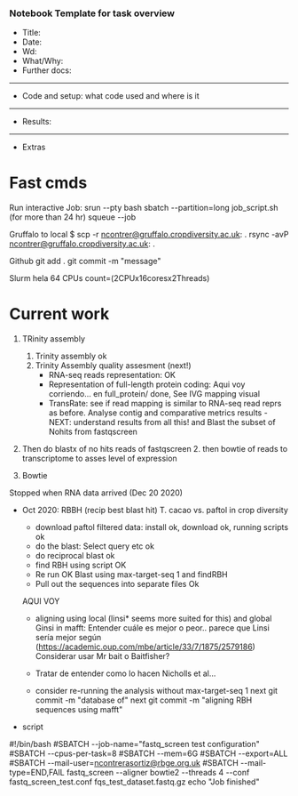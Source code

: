 ### Notebook Template for task overview

- Title:
- Date:
- Wd:
- What/Why:
- Further docs:
--------------------------------------------------------------
- Code and setup: what code used and where is it
--------------------------------------------------------------
- Results:  

--------------------------------------------------------------
- Extras

# Fast cmds

Run interactive Job:
 srun --pty bash
 sbatch --partition=long job_script.sh (for more than 24 hr)
 squeue --job

Gruffalo to local
 $ scp -r ncontrer@gruffalo.cropdiversity.ac.uk: .
 rsync -avP ncontrer@gruffalo.cropdiversity.ac.uk: .

 Github
 git add .
 git commit -m "message"

Slurm
hela 64 CPUs count=(2CPUx16coresx2Threads)

# Current work
1. TRinity assembly
	1. Trinity assembly ok
	2. Trinity Assembly quality assesment (next!)
		- RNA-seq reads representation: OK
		- Representation of full-length protein coding: Aqui voy corriendo... en full_protein/ done, See IVG mapping visual
		- TransRate: see if read mapping is similar to RNA-seq read reprs as before. Analyse contig and comparative metrics results
    -NEXT: understand results from all this!
    and Blast the subset of Nohits from fastqscreen

2. Then do blastx of no hits reads of fastqscreen
	2. then bowtie of reads to transcriptome to asses level of expression
2. Bowtie






Stopped when RNA data arrived (Dec 20 2020)
- Oct 2020: RBBH (recip best blast hit) T. cacao vs. paftol in crop diversity
	- download paftol filtered data: install ok, download ok, running scripts ok
	- do the blast: Select query etc ok
	- do reciprocal blast ok
	- find RBH using script OK
	- Re run OK Blast using max-target-seq 1 and findRBH
	- Pull out the sequences into separate files Ok

	AQUI VOY

	- aligning using local (linsi* seems more suited for this) and global Ginsi in mafft: Entender cuále es mejor o peor.. parece que Linsi sería mejor según (https://academic.oup.com/mbe/article/33/7/1875/2579186) Considerar usar Mr bait o Baitfisher?

	- Tratar de entender como lo hacen Nicholls et al...

	- consider re-running the analysis without max-target-seq 1
next git commit -m "database of"
next git commit -m "aligning RBH sequences using mafft"



- script

#!/bin/bash
#SBATCH --job-name="fastq_screen test configuration"
#SBATCH --cpus-per-task=8
#SBATCH --mem=6G
#SBATCH --export=ALL
#SBATCH --mail-user=ncontrerasortiz@rbge.org.uk
#SBATCH --mail-type=END,FAIL
fastq_screen --aligner bowtie2 --threads 4 --conf fastq_screen_test.conf fqs_test_dataset.fastq.gz
echo "Job finished"
